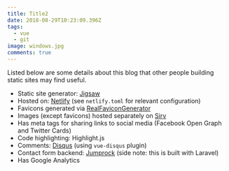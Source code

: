 ```yaml
---
title: Title2
date: 2018-08-29T10:23:09.396Z
tags:
  - vue
  - git
image: windows.jpg
comments: true
---
```

Listed below are some details about this blog that other people building static sites may find useful.

- Static site generator: [Jigsaw](http://jigsaw.tighten.co)
- Hosted on: [Netlify](https://www.netlify.com) (see `netlify.toml` for relevant configuration)
- Favicons generated via [RealFaviconGenerator](https://realfavicongenerator.net)
- Images (except favicons) hosted separately on [Sirv](https://sirv.com)
- Has meta tags for sharing links to social media (Facebook Open Graph and Twitter Cards)
- Code highlighting: Highlight.js
- Comments: [Disqus](https://disqus.com) (using `vue-disqus` plugin)
- Contact form backend: [Jumprock](https://jumprock.co) (side note: this is built with Laravel)
- Has Google Analytics
